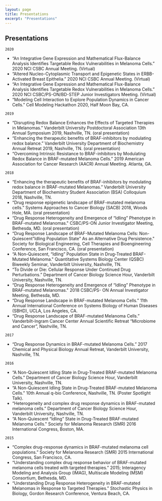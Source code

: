 ```yaml
---
layout: page
title: Presentations
excerpt: "Presentations"
---
```

## Presentations

`2020`
- “An Integrative Gene Expression and Mathematical Flux-Balance Analysis Identifies Targetable Redox Vulnerabilities in Melanoma Cells.” 2020 NCI CSBC Annual Meeting. (Virtual)
- “Altered Nucleo-Cytoplasmic Transport and Epigenetic States in ERBB-Activated Breast Epithelia.” 2020 NCI CSBC Annual Meeting. (Virtual)
- “An Integrative Gene Expression and Mathematical Flux-Balance Analysis Identifies Targetable Redox Vulnerabilities in Melanoma Cells.” 2020 NCI CSBC/PS-ON/BD-STEP Junior Investigators Meeting. (Virtual)
- “Modeling Cell Interaction to Explore Population Dynamics in Cancer Cells.” Cell Modeling Hackathon 2020, Half Moon Bay, CA. 

`2019`
- “Disrupting Redox Balance Enhances the Effects of Targeted Therapies in Melanomas.” Vanderbilt University Postdoctoral Association 13th Annual Symposium 2019, Nashville, TN. (oral presentation)
- “Enhancing the therapeutic benefits of BRAF-inhibitors by modulating redox balance.” Vanderbilt University Department of Biochemistry Annual Retreat 2019, Nashville, TN. (oral presentation)
- “Overcoming Intrinsic Resistance to BRAF-inhibitors by Modulating Redox Balance in BRAF-mutated Melanoma Cells.” 2019 American Association for Cancer Research (AACR) Annual Meeting. Atlanta, GA. 

`2018`
- “Enhancing the therapeutic benefits of BRAF-inhibitors by modulating redox balance in BRAF-mutated Melanomas.” Vanderbilt University Department of Biochemistry Student Association (BSA) Colloquium 2018, Nashville, TN. 
- “Drug response epigenetic landscape of BRAF-mutated melanoma cells.” Systems Approaches to Cancer Biology (SACB) 2018, Woods Hole, MA. (oral presentation)
- “Drug Response Heterogeneity and Emergence of “Idling” Phenotype in BRAF-mutated Melanomas." CSBC/PS-ON Junior Investigator Meeting, Bethesda, MD. (oral presentation)
- “Drug Response Landscape of BRAF-Mutated Melanoma Cells: Non-Quiescent”Idling Population State" As an Alternative Drug Persistence." Society for Biological Engineering, Cell Therapies and Bioengineering Conference, San Francisco, CA. (oral presentation)
- “A Non-Quiescent, “Idling” Population State in Drug-Treated BRAF-Mutated Melanoma." Quantitative Systems Biology Center (QSBC) Biweekly Seminar, Vanderbilt University, Nashville, TN.
- “To Divide or Die: Cellular Response Under Continued Drug Perturbations.” Department of Cancer Biology Science Hour, Vanderbilt University, Nashville, TN.
- “Drug Response Heterogeneity and Emergence of “Idling” Phenotype in BRAF-mutated Melanomas." 2018 CSBC/PS- ON Annual Investigator Meeting, Bethesda, MD.
- “Drug Response Landscape in BRAF-mutated Melanoma Cells.” 11th Annual International Conference on Systems Biology of Human Diseases (SBHD), UCLA, Los Angeles, CA.
- “Drug Response Landscape of BRAF-mutated Melanoma Cells.” Vanderbilt-Ingram Cancer Center Annual Scientific Retreat “Microbiome and Cancer”, Nashville, TN.

`2017`
- “Drug Response Dynamics in BRAF-mutated Melanoma Cells.” 2017 Chemical and Physical Biology Annual Retreat, Vanderbilt University, Nashville, TN. 

`2016`
- “A Non-Quiescent Idling State in Drug-Treated BRAF-mutated Melanoma Cells.” Department of Cancer Biology Science Hour, Vanderbilt University, Nashville, TN. 
- “A Non-Quiescent Idling State in Drug-Treated BRAF-mutated Melanoma Cells.” 10th Annual q-bio Conference, Nashville, TN. (Poster Spotlight Talk).
- “Heterogeneity and complex drug response dynamics in BRAF-mutated melanoma cells.” Department of Cancer Biology Science Hour, Vanderbilt University, Nashville, TN. 
- “A Non-Quiescent “Idling” State in Drug-Treated BRAF-mutated Melanoma Cells." Society for Melanoma Research (SMR) 2016 International Congress, Boston, MA.

`2015`
- “Complex drug-response dynamics in BRAF-mutated melanoma cell populations.” Society for Melanoma Research (SMR) 2015 International Congress, San Francisco, CA.
- “Understanding complex drug response behavior of BRAF-mutated melanoma cells treated with targeted therapies.” 2015; Interagency Modeling and Analysis Group (IMAG), Multiscale Modeling (MSM) Consortium, Bethesda, MD. 
- “Understanding Drug Response Heterogeneity in BRAF-mutated Melanomas in Response to Targeted Therapies.” Stochastic Physics in Biology, Gordon Research Conference, Ventura Beach, CA.
